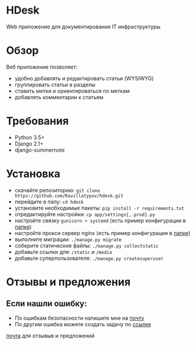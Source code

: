# HDesk
Web приложение для документирования IT инфраструктуры
# Обзор
Веб приложение позволяет:
* удобно добавлять и редактировать статьи (WYSIWYG)
* группировать статьи в разделы
* ставить метки и ориентироваться по меткам
* добавлять комментарии к статьям 
# Требования
* Python 3.5+
* Django 2.1+
* django-summernote
# Установка
* скачайте репозиторию: `git clone https://github.com/Ravillatypov/hdesk.git`
* перейдите в папу: `cd hdesk`
* установите необходимые пакеты: `pip install -r requirements.txt`
* отредактируйте настройки: `cp app/settings{,.prod}.py`
* настройте связку `gunicorn + systemd` (есть пример конфигурации в [папке](https://github.com/Ravillatypov/hdesk/tree/master/example_config))
* настройте прокси сервер nginx (есть пример конфигурации в [папке](https://github.com/Ravillatypov/hdesk/tree/master/example_config))
* выполните миграции: `./manage.py migrate`
* соберите статические файлы: `./manage.py collectstatic`
* добавьте ссылки для: `/static` и `/media`
* добавьте суперпользователя: `./manage.py createsuperuser`
# Отзывы и предложения
## Если нашли ошибку:
* По ошибкам безопасности напишите мне на [почту](mailto://latypov@iqvision.pro)
* По другим ошибка можете создать задачу по [ссылке](https://github.com/Ravillatypov/hdesk/issues/new)

[почта](mailto://latypov@iqvision.pro) для отзывыв и предложений